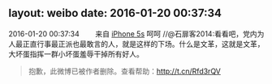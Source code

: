 layout: weibo
date: 2016-01-20 00:37:34
---
<meta name="referrer" content="no-referrer" />

2016-01-20 00:37:34  &nbsp;&nbsp;&nbsp;&nbsp;&nbsp;&nbsp; 来自 <a href="sinaweibo://customweibosource" rel="nofollow">iPhone 5s</a>
呵呵 //@石扉客2014:看看吧，党内为人最正直行事最正派也最敢言的人，就是这样的下场。什么是文革，这就是文革，大坏蛋指挥一群小坏蛋羞辱干掉所有好人。
>  抱歉，此微博已被作者删除。查看帮助：http://t.cn/Rfd3rQV
